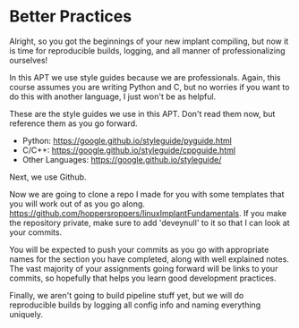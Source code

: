 # Better Practices
Alright, so you got the beginnings of your new implant compiling, but now it is time for reproducible builds, logging, and all manner of professionalizing ourselves!

In this APT we use style guides because we are professionals. Again, this course assumes you are writing Python and C, but no worries if you want to do this with another language, I just won't be as helpful.

These are the style guides we use in this APT. Don't read them now, but reference them as you go forward. 

* Python: <https://google.github.io/styleguide/pyguide.html>
* C/C++: <https://google.github.io/styleguide/cppguide.html>
* Other Languages: <https://google.github.io/styleguide/>

Next, we use Github.

Now we are going to clone a repo I made for you with some templates that you will work out of as you go along. <https://github.com/hoppersroppers/linuxImplantFundamentals>. If you make the repository private, make sure to add 'deveynull' to it so that I can look at your commits. 

You will be expected to push your commits as you go with appropriate names for the section you have completed, along with well explained notes. The vast majority of your assignments going forward will be links to your commits, so hopefully that helps you learn good development practices.

Finally, we aren't going to build pipeline stuff yet, but we will do reproducible builds by logging all config info and naming everything uniquely. 